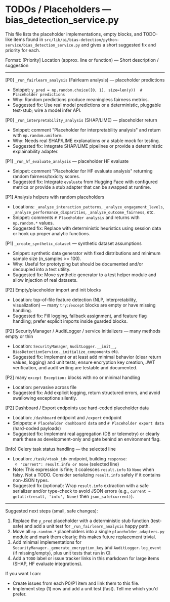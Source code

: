 # TODOs / Placeholders — bias_detection_service.py

This file lists the placeholder implementations, empty blocks, and TODO-like items found in
`src/lib/ai/bias-detection/python-service/bias_detection_service.py` and gives a short suggested
fix and priority for each.

Format: [Priority] Location (approx. line or function) — Short description / suggestion

---

[P0] `_run_fairlearn_analysis` (Fairlearn analysis) — placeholder predictions
- Snippet: `y_pred = np.random.choice([0, 1], size=len(y))  # Placeholder predictions`
- Why: Random predictions produce meaningless fairness metrics.
- Suggested fix: Use real model predictions or a deterministic, pluggable test-stub; wire a model infer API.

[P0] `_run_interpretability_analysis` (SHAP/LIME) — placeholder return
- Snippet: comment "Placeholder for interpretability analysis" and return with `np.random.uniform`.
- Why: Needs real SHAP/LIME explanations or a stable mock for testing.
- Suggested fix: Integrate SHAP/LIME pipelines or provide a deterministic explainability adapter.

[P1] `_run_hf_evaluate_analysis` — placeholder HF evaluate
- Snippet: comment "Placeholder for HF evaluate analysis" returning random fairness/toxicity scores.
- Suggested fix: Integrate `evaluate` from Hugging Face with configured metrics or provide a stub
  adapter that can be swapped at runtime.

[P1] Analysis helpers with random placeholders
- Locations: `_analyze_interaction_patterns`, `_analyze_engagement_levels`, `_analyze_performance_disparities`, `_analyze_outcome_fairness`, etc.
- Snippet: comments `# Placeholder analysis` and returns with `np.random.*` values.
- Suggested fix: Replace with deterministic heuristics using session data or hook up proper analytic functions.

[P1] `_create_synthetic_dataset` — synthetic dataset assumptions
- Snippet: synthetic data generator with fixed distributions and minimum sample size (n_samples >= 100).
- Why: Useful for prototyping but should be documented and/or decoupled into a test utility.
- Suggested fix: Move synthetic generator to a test helper module and allow injection of real datasets.

[P2] Empty/placeholder import and init blocks
- Location: top-of-file feature detection (NLP, interpretability, visualization) — many `try:`/`except` blocks are empty or have missing handling.
- Suggested fix: Fill logging, fallback assignment, and feature flag handling; prefer explicit imports inside guarded blocks.

[P2] SecurityManager / AuditLogger / service initializers — many methods empty or thin
- Location: `SecurityManager`, `AuditLogger.__init__`, `BiasDetectionService._initialize_components` etc.
- Suggested fix: Implement or at least add minimal behavior (clear return values, logging) and unit tests; ensure encryption key creation, JWT verification, and audit writing are testable and documented.

[P2] many `except Exception:` blocks with no or minimal handling
- Location: pervasive across file
- Suggested fix: Add explicit logging, return structured errors, and avoid swallowing exceptions silently.

[P2] Dashboard / Export endpoints use hard-coded placeholder data
- Location: `/dashboard` endpoint and `/export` endpoint
- Snippets: `# Placeholder dashboard data` and `# Placeholder export data` (hard-coded payloads)
- Suggested fix: Implement real aggregation (DB or telemetry) or clearly mark these as development-only and gate behind an environment flag.

[Info] Celery task status handling — the selected line
- Location: `/task/<task_id>` endpoint, building `response`:
  - `"current": result.info or None` (selected line)
- Note: This expression is fine; it coalesces `result.info` to `None` when falsy. Not a TODO. Consider serializing `result.info` safely if it contains non-JSON types.
- Suggested fix (optional): Wrap `result.info` extraction with a safe serializer and/or type-check to avoid JSON errors (e.g., `current = getattr(result, 'info', None)` then `json_safe(current)`).

---

Suggested next steps (small, safe changes):
1. Replace the `y_pred` placeholder with a deterministic stub function (test-safe) and add a unit test for `_run_fairlearn_analysis` happy path.
2. Move all `np.random.*` placeholders into a single `placeholder_adapters.py` module and mark them clearly; this makes future replacement trivial.
3. Add minimal implementations for `SecurityManager._generate_encryption_key` and `AuditLogger.log_event` (if missing/empty), plus unit tests that run in CI.
4. Add a `TODO` label or issue tracker links in this markdown for large items (SHAP, HF evaluate integrations).

If you want I can:
- Create issues from each P0/P1 item and link them to this file.
- Implement step (1) now and add a unit test (fast). Tell me which you'd prefer.


